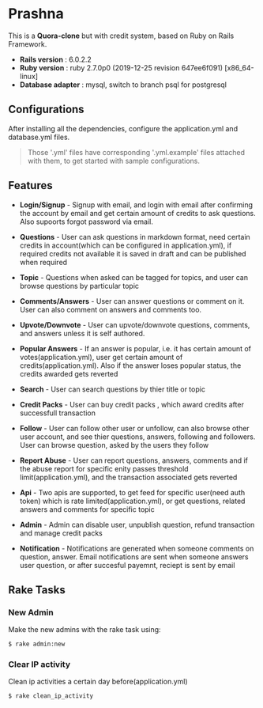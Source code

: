 # Prashna

This is a __Quora-clone__ but with credit system, based on Ruby on Rails Framework.

* **Rails version**    : 6.0.2.2
* **Ruby version**     : ruby 2.7.0p0 (2019-12-25 revision 647ee6f091) [x86_64-linux]
* **Database adapter** : mysql, switch to branch psql for postgresql

## Configurations

After installing all the dependencies, configure the application.yml and database.yml files.

> Those '.yml' files have corresponding '.yml.example' files attached
> with them, to get started with sample configurations.

## Features

* **Login/Signup** - Signup with email, and login with email after confirming the account by email and get certain amount of credits to ask questions. Also supoorts forgot password via email.

* **Questions** - User can ask questions in markdown format, need certain credits in account(which can be configured in application.yml), if required credits not available it is saved in draft and can be published when required
* **Topic** - Questions when asked can be tagged for topics, and user can browse questions by particular topic
* **Comments/Answers** - User can answer questions or comment on it. User can also comment on answers and comments too.
* **Upvote/Downvote** - User can upvote/downvote questions, comments, and answers unless it is self authored.
* **Popular Answers** - If an answer is popular, i.e. it has certain amount of votes(application.yml), user get certain amount of credits(application.yml). Also if the answer loses popular status, the credits awarded gets reverted
* **Search** - User can search questions by thier title or topic 
* **Credit Packs** - User can buy credit packs , which award credits after successfull transaction
* **Follow** - User can follow other user or unfollow, can also browse other user account, and see thier questions, answers, following and followers. User can browse question, asked by the users they follow
* **Report Abuse** - User can report questions, answers, comments and if the abuse report for specific enity passes threshold limit(application.yml), and the transaction associated gets reverted
* **Api** - Two apis are supported, to get feed for specific user(need auth token) which is rate limited(application.yml), or get questions, related answers and comments for specific topic
* **Admin** - Admin can disable user, unpublish question, refund transaction and manage credit packs
* **Notification** - Notifications are generated when someone comments on question, answer. Email notifications are sent when someone answers user question, or after succesful payemnt, reciept is sent by email

## Rake Tasks
### New Admin

Make the new admins with the rake task using:

```sh
$ rake admin:new
```
### Clear IP activity

Clean ip activities a certain day before(application.yml)

```sh
$ rake clean_ip_activity
```
